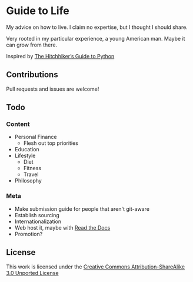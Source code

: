 # Guide to Life

My advice on how to live. I claim no expertise, but I thought I should share.

Very rooted in my particular experience, a young American man. Maybe it can grow from there.

Inspired by [The Hitchhiker’s Guide to Python](https://python-guide.readthedocs.org/en/latest/)

## Contributions

Pull requests and issues are welcome!

## Todo

### Content

*   Personal Finance
    *   Flesh out top priorities
*   Education
*   Lifestyle
    *   Diet
    *   Fitness
    *   Travel
*   Philosophy

### Meta

*   Make submission guide for people that aren't git-aware
*   Establish sourcing
*   Internationalization
*   Web host it, maybe with [Read the Docs](https://readthedocs.org/)
*   Promotion?

## License

This work is licensed under the [Creative Commons Attribution-ShareAlike 3.0 Unported License](http://creativecommons.org/licenses/by-sa/3.0/)
